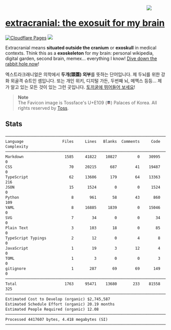 <img style="vertical-align:middle;" align="right" src="https://user-images.githubusercontent.com/31657298/219600737-bf543738-aeaa-4208-bf78-9e421d211104.png" width="60px">

# [extracranial: the exosuit for my brain](https://cho.sh)

[![Cloudflare Pages](https://img.shields.io/website?down_color=lightgray&down_message=Offline&label=Cloudflare%20Pages&logo=Cloudflare%20Pages&logoColor=white&up_color=%23F38020&up_message=Online&url=https%3A%2F%2Fcho.sh)](https://dash.cloudflare.com/b3fd9c9d6ad1bc778e56659fccb63f7f/pages/view/memex)
[![](https://img.shields.io/badge/dynamic/json?color=%23FF4F64&logoColor=white&label=Pageviews&&logo=simple%20analytics&&style=flat&query=pageviews&url=https%3A%2F%2Fsimpleanalytics.com%2Fcho.sh.json%3Fversion%3D5%26fields%3Dpageviews%26timezone%3DAmerica%2FLos_Angeles%26start%3D2020-01-01%26end%3Dyesterday%26info%3Dfalse)](https://simpleanalytics.com/cho.sh)

Extracranial means **situated outside the cranium** or **exoskull** in medical contexts.
Think this as a **exoskeleton** for my brain: personal wikipedia, digital garden, second brain, memex...
everything I know! [Dive down the rabbit hole now](https://cho.sh/random)!

엑스트라크래니얼은 의학에서 **두개(頭蓋) 외부**를 뜻하는 단어입니다.
제 두뇌를 위한 강화 외골격 슈트인 셈입니다.
또는 개인 위키, 디지털 가든, 두번째 뇌, 메멕스 등등... 제가 알고 있는 모든 것이 있는 그런 곳입니다.
[토끼굴에 뛰어들어 보세요](https://cho.sh/random)!

> **Note**<br/>
> The Favicon image is Tossface's U+E109 (<img alt="Emoji of 'Palaces of Korea'" width="12px" src="https://raw.githubusercontent.com/anaclumos/extracranial/main/static/img/favicon.svg"/>) Palaces of Korea. All rights reserved by [Toss](https://toss.im/tossface).

## Stats

```
───────────────────────────────────────────────────────────────────────────────
Language                 Files     Lines   Blanks  Comments     Code Complexity
───────────────────────────────────────────────────────────────────────────────
Markdown                  1585     41822    10827         0    30995          0
CSS                         70     20215      687        41    19487          0
TypeScript                  62     13606      179        64    13363        216
JSON                        15      1524        0         0     1524          0
Python                       8       961       58        43      860        109
YAML                         8     16885     1839         0    15046          0
SVG                          7        34        0         0       34          0
Plain Text                   3       103       18         0       85          0
TypeScript Typings           2        12        0         4        8          0
JavaScript                   1        19        3        12        4          0
TOML                         1         3        0         0        3          0
gitignore                    1       287       69        69      149          0
───────────────────────────────────────────────────────────────────────────────
Total                     1763     95471    13680       233    81558        325
───────────────────────────────────────────────────────────────────────────────
Estimated Cost to Develop (organic) $2,745,587
Estimated Schedule Effort (organic) 20.19 months
Estimated People Required (organic) 12.08
───────────────────────────────────────────────────────────────────────────────
Processed 4417607 bytes, 4.418 megabytes (SI)
───────────────────────────────────────────────────────────────────────────────

```
